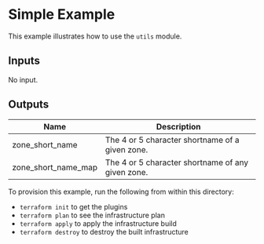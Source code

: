 # Simple Example

This example illustrates how to use the `utils` module.

<!-- BEGINNING OF PRE-COMMIT-TERRAFORM DOCS HOOK -->
## Inputs

No input.

## Outputs

| Name                   | Description                                       |
| ---------------------- | ------------------------------------------------- |
| zone\_short\_name      | The 4 or 5 character shortname of a given zone.   |
| zone\_short\_name\_map | The 4 or 5 character shortname of any given zone. |

<!-- END OF PRE-COMMIT-TERRAFORM DOCS HOOK -->

To provision this example, run the following from within this directory:
- `terraform init` to get the plugins
- `terraform plan` to see the infrastructure plan
- `terraform apply` to apply the infrastructure build
- `terraform destroy` to destroy the built infrastructure
